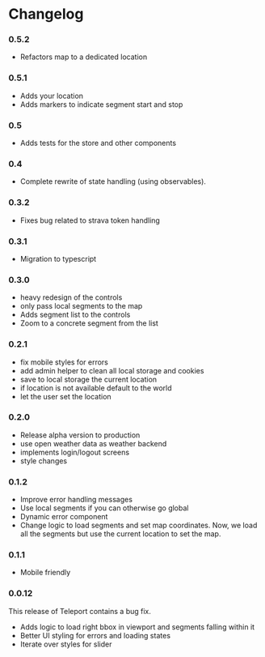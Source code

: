 # Changelog

### 0.5.2

- Refactors map to a dedicated location

### 0.5.1

- Adds your location
- Adds markers to indicate segment start and stop

### 0.5

- Adds tests for the store and other components

### 0.4

- Complete rewrite of state handling (using observables).

### 0.3.2

- Fixes bug related to strava token handling

### 0.3.1

- Migration to typescript

### 0.3.0

- heavy redesign of the controls
- only pass local segments to the map
- Adds segment list to the controls
- Zoom to a concrete segment from the list

### 0.2.1

- fix mobile styles for errors
- add admin helper to clean all local storage and cookies
- save to local storage the current location
- if location is not available default to the world
- let the user set the location

### 0.2.0

- Release alpha version to production
- use open weather data as weather backend
- implements login/logout screens
- style changes

### 0.1.2

- Improve error handling messages
- Use local segments if you can otherwise go global
- Dynamic error component
- Change logic to load segments and set map coordinates.
  Now, we load all the segments but use the current location to set the map.

### 0.1.1

- Mobile friendly

### 0.0.12

This release of Teleport contains a bug fix.

- Adds logic to load right bbox in viewport and segments falling within it
- Better UI styling for errors and loading states
- Iterate over styles for slider
